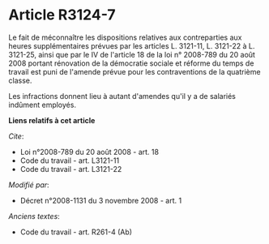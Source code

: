 # Article R3124-7

Le fait de méconnaître les dispositions relatives aux contreparties aux heures supplémentaires prévues par les articles L.
3121-11, L. 3121-22 à L. 3121-25, ainsi que par le IV de l'article 18 de la loi n° 2008-789 du 20 août 2008 portant
rénovation de la démocratie sociale et réforme du temps de travail est puni de l'amende prévue pour les contraventions de la
quatrième classe. 

Les infractions donnent lieu à autant d'amendes qu'il y a de salariés indûment employés.

**Liens relatifs à cet article**

_Cite_:

  - Loi n°2008-789 du 20 août 2008 - art. 18
  - Code du travail - art. L3121-11
  - Code du travail - art. L3121-22

_Modifié par_:

  - Décret n°2008-1131 du 3 novembre 2008 - art. 1

_Anciens textes_:

  - Code du travail - art. R261-4 (Ab)
